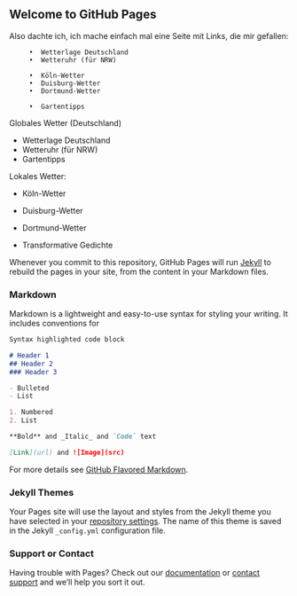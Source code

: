 ## Welcome to GitHub Pages

Also dachte ich, ich mache einfach mal eine Seite mit Links, die mir gefallen:

         •  Wetterlage Deutschland
         •  Wetteruhr (für NRW)

         •  Köln-Wetter
         •  Duisburg-Wetter
         •  Dortmund-Wetter

         •  Gartentipps

Globales Wetter (Deutschland)
- Wetterlage Deutschland
- Wetteruhr (für NRW)
- Gartentipps

Lokales Wetter:

- Köln-Wetter
- Duisburg-Wetter
- Dortmund-Wetter

- Transformative Gedichte


Whenever you commit to this repository, GitHub Pages will run [Jekyll](https://jekyllrb.com/) to rebuild the pages in your site, from the content in your Markdown files.

### Markdown

Markdown is a lightweight and easy-to-use syntax for styling your writing. It includes conventions for

```markdown
Syntax highlighted code block

# Header 1
## Header 2
### Header 3

- Bulleted
- List

1. Numbered
2. List

**Bold** and _Italic_ and `Code` text

[Link](url) and ![Image](src)
```

For more details see [GitHub Flavored Markdown](https://guides.github.com/features/mastering-markdown/).

### Jekyll Themes

Your Pages site will use the layout and styles from the Jekyll theme you have selected in your [repository settings](https://github.com/SirDagen/my-projects/settings). The name of this theme is saved in the Jekyll `_config.yml` configuration file.

### Support or Contact

Having trouble with Pages? Check out our [documentation](https://help.github.com/categories/github-pages-basics/) or [contact support](https://github.com/contact) and we’ll help you sort it out.
